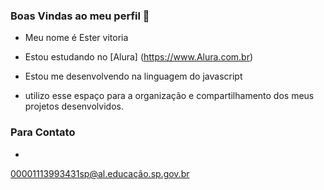 ### Boas Vindas ao meu perfil 💙

- Meu nome é Ester vitoria

- Estou estudando no [Alura] (https://www.Alura.com.br)
- Estou me desenvolvendo na linguagem do javascript
- utilizo esse espaço para a organização e compartilhamento dos meus projetos desenvolvidos.

### Para Contato ###
-
00001113993431sp@al.educação.sp.gov.br
